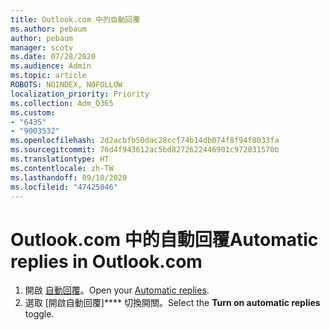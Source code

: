 ```yaml
---
title: Outlook.com 中的自動回覆
ms.author: pebaum
author: pebaum
manager: scotv
ms.date: 07/28/2020
ms.audience: Admin
ms.topic: article
ROBOTS: NOINDEX, NOFOLLOW
localization_priority: Priority
ms.collection: Adm_O365
ms.custom:
- "6435"
- "9003532"
ms.openlocfilehash: 2d2acbfb50dac28ccf74b14db074f8f94f8033fa
ms.sourcegitcommit: 76d4f943612ac5bd8272622446901c972031570b
ms.translationtype: HT
ms.contentlocale: zh-TW
ms.lasthandoff: 09/10/2020
ms.locfileid: "47425046"
---
```

# <a name="automatic-replies-in-outlookcom"></a><span data-ttu-id="7bac3-102">Outlook.com 中的自動回覆</span><span class="sxs-lookup"><span data-stu-id="7bac3-102">Automatic replies in Outlook.com</span></span>

1. <span data-ttu-id="7bac3-103">開啟 [自動回覆](https://go.microsoft.com/fwlink/?linkid=2143007)。</span><span class="sxs-lookup"><span data-stu-id="7bac3-103">Open your [Automatic replies](https://go.microsoft.com/fwlink/?linkid=2143007).</span></span>
2. <span data-ttu-id="7bac3-104">選取 [開啟自動回覆]\*\*\*\* 切換開關。</span><span class="sxs-lookup"><span data-stu-id="7bac3-104">Select the **Turn on automatic replies** toggle.</span></span>
